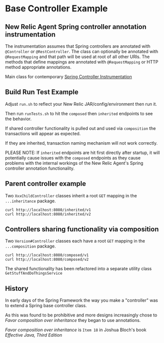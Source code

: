 # Base Controller Example

## New Relic Agent Spring controller annotation instrumentation

The instrumentation assumes that Spring controllers are annotated with `@Controller` or `@RestController`.
The class can optionally be annotated with `@RequestMapping` and that path will be used at root of all other
URIs.  The methods that define mappings are annotated with `@RequestMapping` or HTTP method appropriate annotations.

Main class for contemporary
[Spring Controller Instrumentation](https://github.com/newrelic/newrelic-java-agent/blob/main/instrumentation/spring-4.3.0/src/main/java/com/nr/agent/instrumentation/SpringController_Instrumentation.java)

## Build Run Test Example

Adjust `run.sh` to reflect your New Relic JAR/config/environment then run it.

Then run `runTests.sh` to hit the `composed` then `inherited` endpoints to see the
behavior.

If shared controller functionality is pulled out and used via `composition` the transactions
will appear as expected.

If they are inherited, transaction naming mechanism will not work correctly.

PLEASE NOTE: If `inherited` endpoints are hit first directly after startup, it will potentially cause issues
with the `composed` endpoints as they cause problems with the internal workings of the New Relic Agent's
Spring controller annotation functionality.

## Parent controller example

Two `XxxChildController` classes inherit a root `GET` mapping in the `...inheritance` package.

```
curl http://localhost:8080/inherited/v1
curl http://localhost:8080/inherited/v2
```

## Controllers sharing functionality via composition

Two `Version#Controller` classes each have a root `GET` mapping in the `...composition` package.

```
curl http://localhost:8080/composed/v1
curl http://localhost:8080/composed/v2
```

The shared functionality has been refactored into a separate utility class `GetStuffAndDoThingsService`

## History

In early days of the Spring Framework the way you make a "controller" was to extend a Spring base controller class.

As this was found to be prohibitive and more designs increasingly chose to *Favor composition over inheritance* they began to use annotations.

*Favor composition over inheritance* is `Item 18` in Joshua Bloch's book *Effective Java, Third Edition*